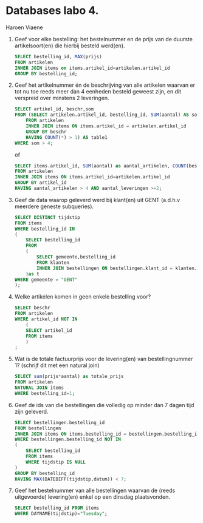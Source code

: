 Databases labo 4.
=================

Haroen Viaene

1. Geef voor elke bestelling: het bestelnummer en de prijs van de duurste artikelsoort(en) die hierbij besteld werd(en).

    ```SQL
    SELECT bestelling_id, MAX(prijs)
    FROM artikelen
    INNER JOIN items on items.artikel_id=artikelen.artikel_id
    GROUP BY bestelling_id;
    ```

2. Geef het artikelnummer én de beschrijving van alle artikelen waarvan er tot nu toe reeds meer dan 4 eenheden besteld geweest zijn, en dit verspreid over minstens 2 leveringen.

    ```SQL
    SELECT artikel_id, beschr,som
	FROM (SELECT artikelen.artikel_id, bestelling_id, SUM(aantal) AS som, beschr
	    FROM artikelen
	    INNER JOIN items ON items.artikel_id = artikelen.artikel_id
	    GROUP BY beschr
	    HAVING COUNT(*) > 1) AS table1
	WHERE som > 4;
    ```
    of
    ```SQL
    SELECT items.artikel_id, SUM(aantal) as aantal_artikelen, COUNT(bestelling_id) as aantal_leveringen, beschr
    FROM artikelen
    INNER JOIN items ON items.artikel_id=artikelen.artikel_id
    GROUP BY artikel_id
    HAVING aantal_artikelen > 4 AND aantal_leveringen >=2;
    ```

3. Geef de data waarop geleverd werd bij klant(en) uit GENT (a.d.h.v meerdere geneste subqueries).

    ```SQL
    SELECT DISTINCT tijdstip
    FROM items
    WHERE bestelling_id IN
    (
    	SELECT bestelling_id
    	FROM
    	(
            SELECT gemeente,bestelling_id
            FROM klanten
            INNER JOIN bestellingen ON bestellingen.klant_id = klanten.klant_id        
    	)as t
    WHERE gemeente = "GENT"
    );
    ```

4. Welke artikelen komen in geen enkele bestelling voor?

    ```SQL
    SELECT beschr
    FROM artikelen
    WHERE artikel_id NOT IN
        (
        SELECT artikel_id
        FROM items
        )
    ;
    ```

5. Wat is de totale factuurprijs voor de levering(en) van bestellingnummer 1? (schrijf dit met een natural join)

    ```SQL
    SELECT sum(prijs*aantal) as totale_prijs
    FROM artikelen
    NATURAL JOIN items
    WHERE bestelling_id=1;
    ```

6. Geef de ids van die bestellingen die volledig op minder dan 7 dagen tijd zijn geleverd.

    ```SQL
    SELECT bestellingen.bestelling_id
    FROM bestellingen
    INNER JOIN items ON items.bestelling_id = bestellingen.bestelling_id
    WHERE bestellingen.bestelling_id NOT IN
    (
    	SELECT bestelling_id
    	FROM items
    	WHERE tijdstip IS NULL
    )
    GROUP BY bestelling_id
    HAVING MAX(DATEDIFF(tijdstip,datum)) < 7;
    ```

7. Geef het bestelnummer van alle bestellingen waarvan de (reeds uitgevoerde) levering(en) enkel op een dinsdag plaatsvonden.

    ```SQL
    SELECT bestelling_id FROM items
    WHERE DAYNAME(tijdstip)="Tuesday";
    ```
